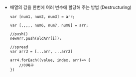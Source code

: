 - 배열의 값을 한번에 여러 변수에 할당해 주는 방법 (Destructuring)
  

      var [num1, num2, num3] = arr;
  
      var [,,,,, num6, num7, num8] = arr;
  
      //push()
      newArr.push(oldArr[i]);
  
      //spread
      var arr3 = [...arr, ...arr2]

      arr4.forEach((value, index, arr)=> {
          //어쩌구
      })
